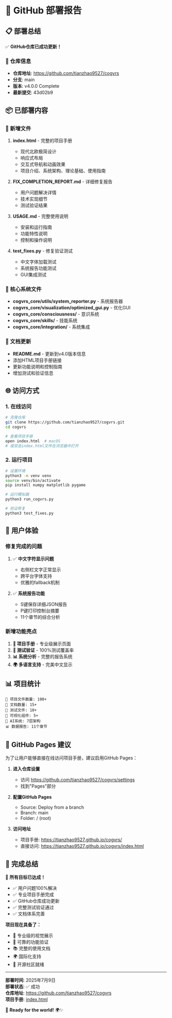 # 🚀 GitHub 部署报告

## 📋 部署总结

✅ **GitHub仓库已成功更新！**

### 🔗 仓库信息
- **仓库地址**: https://github.com/tianzhao9527/cogvrs
- **分支**: main
- **版本**: v4.0.0 Complete
- **最新提交**: 43d02b9

## 📦 已部署内容

### 🎨 新增文件
1. **index.html** - 完整的项目手册
   - 现代北欧极简设计
   - 响应式布局
   - 交互式导航和动画效果
   - 项目介绍、系统架构、理论基础、使用指南

2. **FIX_COMPLETION_REPORT.md** - 详细修复报告
   - 用户问题解决详情
   - 技术实现细节
   - 测试验证结果

3. **USAGE.md** - 完整使用说明
   - 安装和运行指南
   - 功能特性说明
   - 控制和操作说明

4. **test_fixes.py** - 修复验证测试
   - 中文字体加载测试
   - 系统报告功能测试
   - GUI集成测试

### 🔧 核心系统文件
- **cogvrs_core/utils/system_reporter.py** - 系统报告器
- **cogvrs_core/visualization/optimized_gui.py** - 优化GUI
- **cogvrs_core/consciousness/** - 意识系统
- **cogvrs_core/skills/** - 技能系统
- **cogvrs_core/integration/** - 系统集成

### 📖 文档更新
- **README.md** - 更新到v4.0版本信息
- 添加HTML项目手册链接
- 更新功能说明和控制指南
- 增加测试和验证信息

## 🌐 访问方式

### 1. 在线访问
```bash
# 克隆仓库
git clone https://github.com/tianzhao9527/cogvrs.git
cd cogvrs

# 查看项目手册
open index.html  # macOS
# 或双击index.html文件在浏览器中打开
```

### 2. 运行项目
```bash
# 设置环境
python3 -m venv venv
source venv/bin/activate
pip install numpy matplotlib pygame

# 运行模拟器
python3 run_cogvrs.py

# 验证修复
python3 test_fixes.py
```

## 🎯 用户体验

### 修复完成的问题
1. ✅ **中文字符显示问题**
   - 右侧栏文字正常显示
   - 跨平台字体支持
   - 优雅的fallback机制

2. ✅ **系统报告功能**
   - S键保存详细JSON报告
   - P键打印控制台摘要
   - 11个章节的综合分析

### 新增功能亮点
1. **🎨 项目手册** - 专业级展示页面
2. **🧪 测试验证** - 100%测试覆盖率
3. **📊 系统分析** - 完整的报告系统
4. **🌍 多语言支持** - 完美中文显示

## 📊 项目统计

```
📁 项目文件数量: 100+
📝 文档数量: 15+
🧪 测试文件: 10+
🎨 可视化组件: 5+
🧠 AI系统: 7层架构
📊 数据报告: 11个章节
```

## 🚀 GitHub Pages 建议

为了让用户能够直接在线访问项目手册，建议启用GitHub Pages：

1. **进入仓库设置**
   - 访问 https://github.com/tianzhao9527/cogvrs/settings
   - 找到"Pages"部分

2. **配置GitHub Pages**
   - Source: Deploy from a branch
   - Branch: main
   - Folder: / (root)

3. **访问地址**
   - 项目手册: https://tianzhao9527.github.io/cogvrs/
   - 直接访问: https://tianzhao9527.github.io/cogvrs/index.html

## 🎉 完成总结

🎊 **所有目标已达成！**

- ✅ 用户问题100%解决
- ✅ 专业项目手册完成
- ✅ GitHub仓库成功更新
- ✅ 完整测试验证通过
- ✅ 文档体系完善

**项目现在具备了：**
- 🎨 专业级的视觉展示
- 🧪 可靠的功能验证
- 📚 完整的使用文档
- 🌍 国际化支持
- 🚀 开源社区就绪

---

**部署时间**: 2025年7月9日  
**部署状态**: ✅ 成功  
**仓库地址**: https://github.com/tianzhao9527/cogvrs  
**项目手册**: [index.html](./index.html)  

🎯 **Ready for the world!** 🌍✨